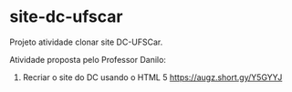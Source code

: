 # site-dc-ufscar
Projeto atividade clonar site DC-UFSCar.

Atividade proposta pelo Professor Danilo:

1) Recriar o site do DC usando o HTML 5
https://augz.short.gy/Y5GYYJ
